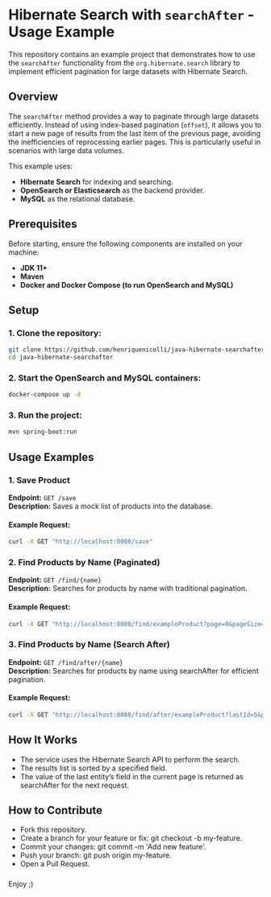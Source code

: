 # Hibernate Search with `searchAfter` - Usage Example

This repository contains an example project that demonstrates how to use the `searchAfter` functionality from the `org.hibernate.search` library to implement efficient pagination for large datasets with Hibernate Search.

## Overview

The `searchAfter` method provides a way to paginate through large datasets efficiently. Instead of using index-based pagination (`offset`), it allows you to start a new page of results from the last item of the previous page, avoiding the inefficiencies of reprocessing earlier pages. This is particularly useful in scenarios with large data volumes.

This example uses:

- **Hibernate Search** for indexing and searching.
- **OpenSearch or Elasticsearch** as the backend provider.
- **MySQL** as the relational database.


## Prerequisites
Before starting, ensure the following components are installed on your machine:

- **JDK 11+**
- **Maven**
- **Docker and Docker Compose (to run OpenSearch and MySQL)**         


## Setup

### 1. Clone the repository:
```bash
git clone https://github.com/henriquenicolli/java-hibernate-searchafter
cd java-hibernate-searchafter
```

### 2. Start the OpenSearch and MySQL containers:
```bash
docker-compose up -d
```

### 3. Run the project:
```bash
mvn spring-boot:run
```


## Usage Examples       

### 1. Save Product

**Endpoint:** `GET /save`  
**Description:** Saves a mock list of products into the database.

#### Example Request:

```bash
curl -X GET "http://localhost:8080/save"
```


### 2. Find Products by Name (Paginated)

**Endpoint:** `GET /find/{name}`  
**Description:** Searches for products by name with traditional pagination.

#### Example Request:

```bash
curl -X GET "http://localhost:8080/find/exampleProduct?page=0&pageSize=10"
```


### 3. Find Products by Name (Search After)

**Endpoint:** `GET /find/after/{name}`  
**Description:** Searches for products by name using searchAfter for efficient pagination.

#### Example Request:

```bash
curl -X GET "http://localhost:8080/find/after/exampleProduct?lastId=5&pageSize=10"
```


## How It Works ##
- The service uses the Hibernate Search API to perform the search.
- The results list is sorted by a specified field.
- The value of the last entity’s field in the current page is returned as searchAfter for the next request.


## How to Contribute ##
- Fork this repository.
- Create a branch for your feature or fix: git checkout -b my-feature.
- Commit your changes: git commit -m 'Add new feature'.
- Push your branch: git push origin my-feature.
- Open a Pull Request.



###
Enjoy ;)
